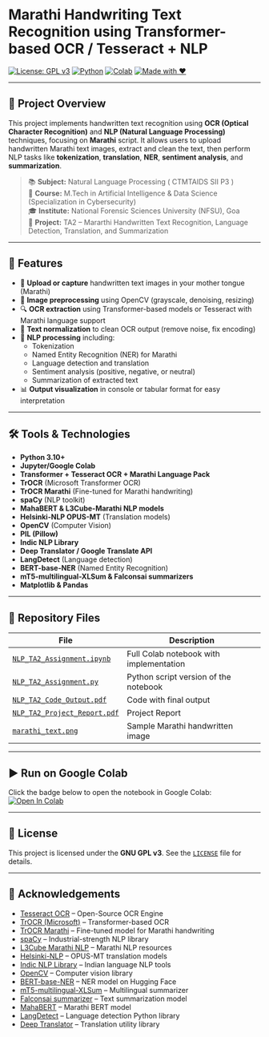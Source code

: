 # Marathi Handwriting Text Recognition using Transformer-based OCR / Tesseract + NLP

[![License: GPL v3](https://img.shields.io/badge/License-GPLv3-blue.svg)](LICENSE)
[![Python](https://img.shields.io/badge/Python-3.10+-blue?logo=python)](https://www.python.org/)
[![Colab](https://img.shields.io/badge/Run%20in-Colab-orange?logo=googlecolab)](https://colab.research.google.com/drive/1YgqR6DplHggogXh2Wv46ocIJAHjUVnSG?usp=sharing)
[![Made with ❤️](https://img.shields.io/badge/Made%20with-%E2%9D%A4-red)](#)

---

## 📌 Project Overview

This project implements handwritten text recognition using **OCR (Optical Character Recognition)** and **NLP (Natural Language Processing)** techniques, focusing on **Marathi** script. It allows users to upload handwritten Marathi text images, extract and clean the text, then perform NLP tasks like **tokenization**, **translation**, **NER**, **sentiment analysis**, and **summarization**.

> 📚 **Subject:** Natural Language Processing ( CTMTAIDS SII P3 )  
> 🏫 **Course:** M.Tech in Artificial Intelligence & Data Science (Specialization in Cybersecurity)  
> 🎓 **Institute:** National Forensic Sciences University (NFSU), Goa  
> 🔖 **Project:** TA2 – Mararthi Handwritten Text Recognition, Language Detection, Translation, and Summarization

---

## 🚀 Features

- 📸 **Upload or capture** handwritten text images in your mother tongue (Marathi)
- 🧼 **Image preprocessing** using OpenCV (grayscale, denoising, resizing)
- 🔍 **OCR extraction** using Transformer-based models or Tesseract with Marathi language support
- 🧹 **Text normalization** to clean OCR output (remove noise, fix encoding)
- 🧠 **NLP processing** including:
  - Tokenization
  - Named Entity Recognition (NER) for Marathi
  - Language detection and translation
  - Sentiment analysis (positive, negative, or neutral)
  - Summarization of extracted text
- 📊 **Output visualization** in console or tabular format for easy interpretation

---

## 🛠️ Tools & Technologies

- **Python 3.10+**
- **Jupyter/Google Colab**
- **Transformer + Tesseract OCR + Marathi Language Pack**
- **TrOCR** (Microsoft Transformer OCR)
- **TrOCR Marathi** (Fine-tuned for Marathi handwriting)
- **spaCy** (NLP toolkit)
- **MahaBERT & L3Cube-Marathi NLP models**
- **Helsinki-NLP OPUS-MT** (Translation models)
- **OpenCV** (Computer Vision)
- **PIL (Pillow)**
- **Indic NLP Library**
- **Deep Translator / Google Translate API**
- **LangDetect** (Language detection)
- **BERT-base-NER** (Named Entity Recognition)
- **mT5-multilingual-XLSum & Falconsai summarizers**
- **Matplotlib & Pandas**

---

## 📁 Repository Files

| File                                                        | Description                               |
|-------------------------------------------------------------|-------------------------------------------|
| [`NLP_TA2_Assignment.ipynb`](NLP_TA2_Assignment.ipynb)      | Full Colab notebook with implementation   |
| [`NLP_TA2_Assignment.py`](NLP_TA2_Assignment.py)            | Python script version of the notebook     |
| [`NLP_TA2_Code_Output.pdf`](NLP_TA2_Code_Output.pdf)        | Code with final output                    |
| [`NLP_TA2_Project_Report.pdf`](NLP_TA2_Project_Report.pdf)  | Project Report                            |
| [`marathi_text.png`](marathi_text.png)                      | Sample Marathi handwritten image          |

---

## ▶️ Run on Google Colab

Click the badge below to open the notebook in Google Colab:  
[![Open In Colab](https://colab.research.google.com/assets/colab-badge.svg)](https://colab.research.google.com/drive/1YgqR6DplHggogXh2Wv46ocIJAHjUVnSG?usp=sharing)

---

## 📜 License

This project is licensed under the **GNU GPL v3**. See the [`LICENSE`](LICENSE) file for details.

---

## 🙌 Acknowledgements

- [Tesseract OCR](https://github.com/tesseract-ocr/tesseract) – Open-Source OCR Engine
- [TrOCR (Microsoft)](https://github.com/microsoft/unilm/tree/master/trocr) – Transformer-based OCR
- [TrOCR Marathi](https://github.com/MubashirTanwar/TrOCR) – Fine-tuned model for Marathi handwriting
- [spaCy](https://spacy.io) – Industrial-strength NLP library
- [L3Cube Marathi NLP](https://github.com/l3cube-pune/MarathiNLP) – Marathi NLP resources
- [Helsinki-NLP](https://huggingface.co/Helsinki-NLP) – OPUS-MT translation models
- [Indic NLP Library](https://github.com/anoopkunchukuttan/indic_nlp_library) – Indian language NLP tools
- [OpenCV](https://opencv.org) – Computer vision library
- [BERT-base-NER](https://huggingface.co/dslim/bert-base-NER) – NER model on Hugging Face
- [mT5-multilingual-XLSum](https://huggingface.co/Existance/mT5_multilingual_XLSum) – Multilingual summarizer
- [Falconsai summarizer](https://huggingface.co/Falconsai/text_summarization) – Text summarization model
- [MahaBERT](https://huggingface.co/abhi964/MahaPhrase_mahaBERTv2_Finetuning) – Marathi BERT model
- [LangDetect](https://pypi.org/project/langdetect/) – Language detection Python library
- [Deep Translator](https://pypi.org/project/deep-translator/) – Translation utility library
